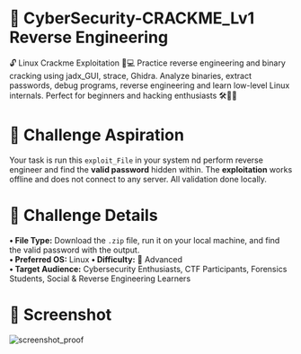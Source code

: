 # 🔐 CyberSecurity-CRACKME_Lv1 Reverse Engineering

🔓 Linux Crackme Exploitation 🐧💻 Practice reverse engineering and binary cracking using jadx_GUI, strace, Ghidra. Analyze binaries, extract passwords, debug programs, reverse engineering and learn low-level Linux internals. Perfect for beginners and hacking enthusiasts 🛠️🧠🔥


# 🎯 Challenge Aspiration
Your task is run this `exploit_File` in your system nd perform reverse engineer and find the **valid password** hidden within. The **exploitation** works offline and does not connect to any server. All validation done locally.


# 🧩 Challenge Details
**• File Type:** Download the `.zip` file, run it on your local machine, and find the valid password with the output.  
**• Preferred OS:** Linux
**• Difficulty:** 🔴 Advanced  
**• Target Audience:** Cybersecurity Enthusiasts, CTF Participants, Forensics Students, Social & Reverse Engineering Learners


# 📸 Screenshot
![screenshot_proof](https://github.com/user-attachments/assets/472cd71b-11e1-47eb-b6bf-83203d30e417)
